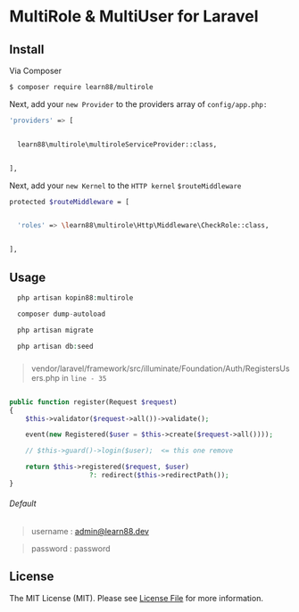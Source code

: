# MultiRole & MultiUser for Laravel



## Install

Via Composer

``` bash
$ composer require learn88/multirole
```

Next, add your `new Provider` to the providers array of `config/app.php:`

```bash
'providers' => [


  learn88\multirole\multiroleServiceProvider::class,


],  

```
Next, add your `new Kernel` to the `HTTP kernel`  `$routeMiddleware`

```bash
protected $routeMiddleware = [


  'roles' => \learn88\multirole\Http\Middleware\CheckRole::class,


],  

```

## Usage

``` php
  php artisan kopin88:multirole

  composer dump-autoload

  php artisan migrate

  php artisan db:seed

```
#####
> vendor/laravel/framework/src/illuminate/Foundation/Auth/RegistersUsers.php  in `line - 35`

```php

public function register(Request $request)
{
    $this->validator($request->all())->validate();

    event(new Registered($user = $this->create($request->all())));

    // $this->guard()->login($user);  <= this one remove

    return $this->registered($request, $user)
                    ?: redirect($this->redirectPath());
}

```

###### Default
> username : admin@learn88.dev

> password : password


## License

The MIT License (MIT). Please see [License File](LICENSE.md) for more information.
